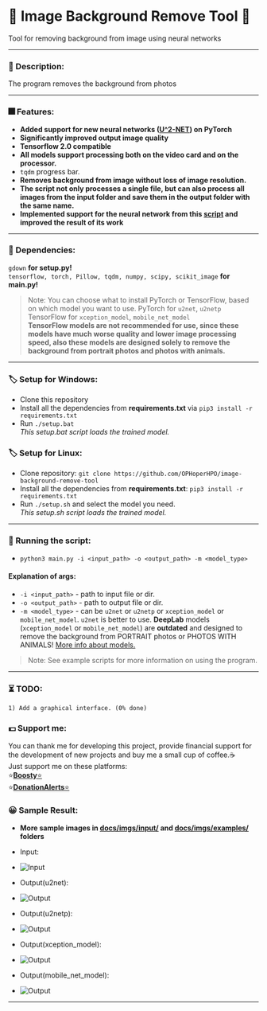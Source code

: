 # 🥧 Image Background Remove Tool 🥧
Tool for removing background from image using neural networks
**********************************************************************
### 📄 Description:
The program removes the background from photos
**********************************************************************
### 🎆 Features:
* **Added support for new neural networks ([U^2-NET](https://github.com/NathanUA/U-2-Net)) on PyTorch**
* **Significantly improved output image quality**
* __Tensorflow 2.0 compatible__
* __All models support processing both on the video card and on the processor.__
* ```tqdm``` progress bar.
* __Removes background from image without loss of image resolution.__
*  __The script not only processes a single file, but can also process all images from the input folder and save them in the output folder with the same name.__
*  __Implemented support for the neural network from this [ script](https://github.com/susheelsk/image-background-removal) and improved the result of its work__

**********************************************************************
### 🧷 Dependencies:
```	gdown ``` **for setup.py!** \
```	tensorflow, torch, Pillow, tqdm, numpy, scipy, scikit_image ``` **for main.py!**
> Note:  You can choose what to install PyTorch or TensorFlow, based on which model you want to use.
PyTorch for `u2net`, `u2netp`
TensorFlow for `xception_model`, `mobile_net_model` \
**TensorFlow models are not recommended for use, since these models have much worse quality and lower image processing speed, also these models are designed solely to remove the background from portrait photos and photos with animals.**
**********************************************************************
### 🏷 Setup for Windows:
* Clone this repository
* Install all the dependencies from **requirements.txt** via ```pip3 install -r requirements.txt```
* Run ```./setup.bat``` \
_This setup.bat script loads the trained model._
### 🏷 Setup for Linux:
* Clone repository: ```git clone https://github.com/OPHoperHPO/image-background-remove-tool```
* Install all the dependencies from **requirements.txt**: ```pip3 install -r requirements.txt```
* Run ```./setup.sh``` and select the model you need.\
_This setup.sh script loads the trained model._
**********************************************************************
### 🧰 Running the script:
 * ```python3 main.py -i <input_path> -o <output_path> -m <model_type>```
#### Explanation of args:
 * `-i <input_path>` - path to input file or dir.
 * `-o <output_path>` - path to output file or dir.
 * `-m <model_type>` - can be `u2net` or `u2netp` or `xception_model` or `mobile_net_model`. `u2net` is better to use. 
__DeepLab__ models (`xception_model` or `mobile_net_model`) are __outdated__ 
and designed to remove the background from PORTRAIT photos or PHOTOS WITH ANIMALS! [More info about models.](https://github.com/OPHoperHPO/image-background-remove-tool/blob/master/docs/MODELS.md)
 > Note:  See example scripts for more information on using the program.
**********************************************************************
### ⏳ TODO:
```
1) Add a graphical interface. (0% done)
```
### 💵 Support me:

You can thank me for developing this project, provide financial support for the development of new projects and buy me a small cup of coffee.☕\
  Just support me on these platforms: \
  ⭐[**Boosty**⭐](https://boosty.to/anodev) \
  ⭐[**DonationAlerts**⭐](https://www.donationalerts.com/r/anodev_development)
### 😀 Sample Result:
* __More sample images in [docs/imgs/input/](https://github.com/OPHoperHPO/image-background-remove-tool/tree/master/docs/imgs/input) and [docs/imgs/examples/](https://github.com/OPHoperHPO/image-background-remove-tool/tree/master/docs/imgs/examples) folders__
* Input: 
* ![Input](https://github.com/OPHoperHPO/image-background-remove-tool/blob/master/docs/imgs/input/1.jpg "Input")

* Output(u2net): 
* ![Output](https://github.com/OPHoperHPO/image-background-remove-tool/blob/master/docs/imgs/examples/u2net/1.png "Output")
* Output(u2netp): 
* ![Output](https://github.com/OPHoperHPO/image-background-remove-tool/blob/master/docs/imgs/examples/u2netp/1.png "Output")
* Output(xception_model): 
* ![Output](https://github.com/OPHoperHPO/image-background-remove-tool/blob/master/docs/imgs/examples/xception_model/1.png "Output")
* Output(mobile_net_model): 
* ![Output](https://github.com/OPHoperHPO/image-background-remove-tool/blob/master/docs/imgs/examples/mobile_net_model/1.png "Output")
**********************************************************************
